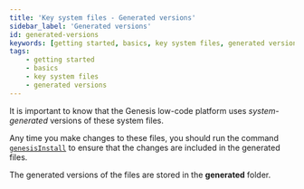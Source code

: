 ```yaml
---
title: 'Key system files - Generated versions'
sidebar_label: 'Generated versions'
id: generated-versions
keywords: [getting started, basics, key system files, generated versions]
tags:
    - getting started
    - basics
    - key system files
    - generated versions
---
```


It is important to know that the Genesis low-code platform uses *system-generated* versions of these system files. 

Any time you make changes to these files, you should run the command [`genesisInstall`](../../../../operations/commands/server-commands/#genesisinstall-script) to ensure that the changes are included in the generated files.

The generated versions of the files are stored in the **generated** folder.

